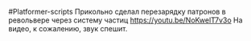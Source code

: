 #Platformer-scripts
Прикольно сделал перезарядку патронов в револьвере через систему частиц
https://youtu.be/NoKwelT7v3o
На видео, к сожалению, звук спешит.
